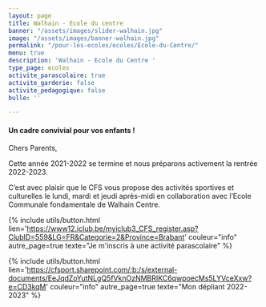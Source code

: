 ```yaml
---
layout: page
title: Walhain - Ecole du centre
banner: "/assets/images/slider-walhain.jpg"
image: "/assets/images/banner-walhain.jpg"
permalink: "/pour-les-ecoles/ecoles/Ecole-du-Centre/"
menu: true
description: 'Walhain - Ecole du Centre '
type_page: ecoles
activite_parascolaire: true
activite_garderie: false
activite_pedagogique: false
bulle: ''

---
```

#### **Un cadre convivial pour vos enfants !**

Chers Parents,

Cette année 2021-2022 se termine et nous préparons activement la rentrée 2022-2023.

C’est avec plaisir que le CFS vous propose des activités sportives et culturelles le lundi, mardi et jeudi après-midi en collaboration avec l’Ecole Communale fondamentale de Walhain Centre.

{% include utils/button.html  
lien='https://www12.iclub.be/myiclub3_CFS_register.asp?ClubID=559&LG=FR&Categorie=2&Province=Brabant' couleur="info" autre_page=true texte="Je m'inscris à une activité parascolaire" %}

{% include utils/button.html lien='https://cfsport.sharepoint.com/:b:/s/external-documents/EeJqdZoYutNLgQ5fVknOzNMBRIKC6qwpoecMs5LYVceXxw?e=CD3kqM' couleur="info" autre_page=true texte="Mon dépliant 2022-2023" %}